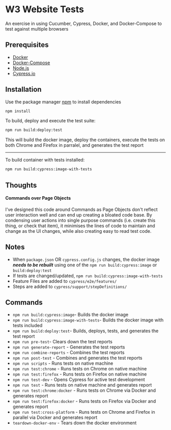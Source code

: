 # W3 Website Tests

An exercise in using Cucumber, Cypress, Docker, and Docker-Compose to test against multiple browsers

## Prerequisites
- [Docker](https://docs.docker.com/get-docker/)
- [Docker-Compose](https://docs.docker.com/compose/install/)
- [Node.js](https://nodejs.org/en/download/package-manager/)
- [Cypress.io](https://docs.cypress.io/guides/getting-started/installing-cypress)

## Installation

Use the package manager [npm](https://nodejs.org/en/download/package-manager/) to install dependencies

```bash
npm install
```

To build, deploy and execute the test suite:

```bash
npm run build:deploy:test
```
This will build the docker image, deploy the containers, execute the tests on both Chrome and Firefox in parralel, and generates the test report  

-----

To build container with tests installed:

```bash
npm run build:cypress:image-with-tests
```

## Thoughts 
#### Commands over Page Objects
I've designed this code around Commands as Page Objects don't reflect user interaction well and can end up creating a bloated code base. By condensing user actions into single purpose commands (i.e. create this thing, or check that item), it minimises the lines of code to maintain and change as the UI changes, while also creating easy to read test code.


## Notes

- When `package.json` OR `cypress.config.js` changes, the docker image ***needs to be rebuilt*** using one of the `npm run build:cypress:image` or `build:deploy:test`
- If tests are changed/updated, `npm run build:cypress:image-with-tests`
- Feature Files are added to `cypress/e2e/features/`
- Steps are added to `cypress/support/stepDefinitions/`

## Commands

- `npm run build:cypress:image`- Builds the docker image
- `npm run build:cypress:image-with-tests`- Builds the docker image with tests included
- `npm run build:deploy:test`- Builds, deploys, tests, and generates the test report
- `npm run pre-test`- Clears down the test reports
- `npm run generate-report` - Generates the test reports
- `npm run combine-reports` - Combines the test reports
- `npm run post-test` - Combines and generates the test reports
- `npm run scripts` - Runs tests on native machine
- `npm run test:chrome` - Runs tests on Chrome on native machine
- `npm run test:firefox` - Runs tests on Firefox on native machine
- `npm run test-dev` - Opens Cypress for active test development
- `npm run test` - Runs tests on native machine and generates report 
- `npm run test:chrome:docker` - Runs tests on Chrome via Docker and generates report
- `npm run test:firefox:docker` - Runs tests on Firefox via Docker and generates report
- `npm run test:cross-platform` - Runs tests on Chrome and Firefox in parallel via Docker and generates report
- `teardown-docker-env` - Tears down the docker environment
